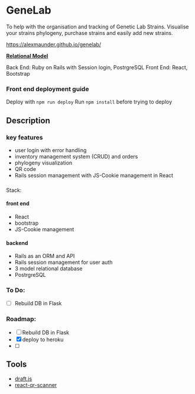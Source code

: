# GeneLab
To help with the organisation and tracking of Genetic Lab Strains.
Visualise your strains phylogeny, purchase strains and easily add new strains.

https://alexmaunder.github.io/genelab/

**[Relational Model](https://docs.google.com/drawings/d/19rR_shnmXq3-8fINedSf1_5HKc0NyXGFbh7hTcxJJ8o/edit)**

Back End: Ruby on Rails with Session login, PostrgreSQL
Front End: React, Bootstrap

### Front end deployment guide
Deploy with `npm run deploy`
Run `npm install` before trying to deploy

## Description
### key features
- user login with error handling
- inventory management system (CRUD) and orders
- phylogeny visualization
- QR code
- Rails session management with JS-Cookie management in React

###
Stack:
#### front end
- React
- bootstrap
- JS-Cookie management

#### backend
- Rails as an ORM and API
- Rails session management for user auth
- 3 model relational database
- PostrgreSQL

### To Do:
- [ ] Rebuild DB in Flask

### Roadmap:
- [ ] Rebuild DB in Flask
- [x] deploy to heroku
- [ ]

## Tools
- [draft.js](https://draftjs.org/docs/getting-started)
- [react-qr-scanner](https://www.npmjs.com/package/react-qr-scanner)
